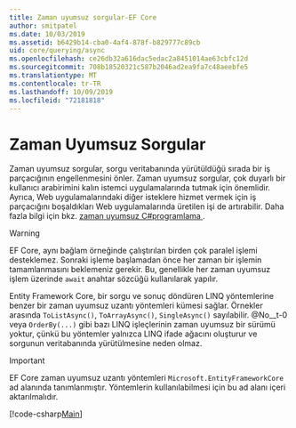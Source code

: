 ```yaml
---
title: Zaman uyumsuz sorgular-EF Core
author: smitpatel
ms.date: 10/03/2019
ms.assetid: b6429b14-cba0-4af4-878f-b829777c89cb
uid: core/querying/async
ms.openlocfilehash: ce26db32a616dac5edac2a8451014ae63cbfc12d
ms.sourcegitcommit: 708b18520321c587b2046ad2ea9fa7c48aeebfe5
ms.translationtype: MT
ms.contentlocale: tr-TR
ms.lasthandoff: 10/09/2019
ms.locfileid: "72181818"
---
```

# <a name="asynchronous-queries"></a>Zaman Uyumsuz Sorgular

Zaman uyumsuz sorgular, sorgu veritabanında yürütüldüğü sırada bir iş parçacığının engellenmesini önler. Zaman uyumsuz sorgular, çok duyarlı bir kullanıcı arabirimini kalın istemci uygulamalarında tutmak için önemlidir. Ayrıca, Web uygulamalarındaki diğer isteklere hizmet vermek için iş parçacığını boşaldıkları Web uygulamalarında üretilen işi de artırabilir. Daha fazla bilgi için bkz. [zaman uyumsuz C#programlama ](/dotnet/csharp/async).

> [!WARNING]  
> EF Core, aynı bağlam örneğinde çalıştırılan birden çok paralel işlemi desteklemez. Sonraki işleme başlamadan önce her zaman bir işlemin tamamlanmasını beklemeniz gerekir. Bu, genellikle her zaman uyumsuz işlem üzerinde `await` anahtar sözcüğü kullanılarak yapılır.

Entity Framework Core, bir sorgu ve sonuç döndüren LINQ yöntemlerine benzer bir zaman uyumsuz uzantı yöntemleri kümesi sağlar. Örnekler arasında `ToListAsync()`, `ToArrayAsync()`, `SingleAsync()` sayılabilir. @No__t-0 veya `OrderBy(...)` gibi bazı LINQ işleçlerinin zaman uyumsuz bir sürümü yoktur, çünkü bu yöntemler yalnızca LINQ ifade ağacını oluşturur ve sorgunun veritabanında yürütülmesine neden olmaz.

> [!IMPORTANT]  
> EF Core zaman uyumsuz uzantı yöntemleri `Microsoft.EntityFrameworkCore` ad alanında tanımlanmıştır. Yöntemlerin kullanılabilmesi için bu ad alanı içeri aktarılmalıdır.

[!code-csharp[Main](../../../samples/core/Querying/Async/Sample.cs#ToListAsync)]
